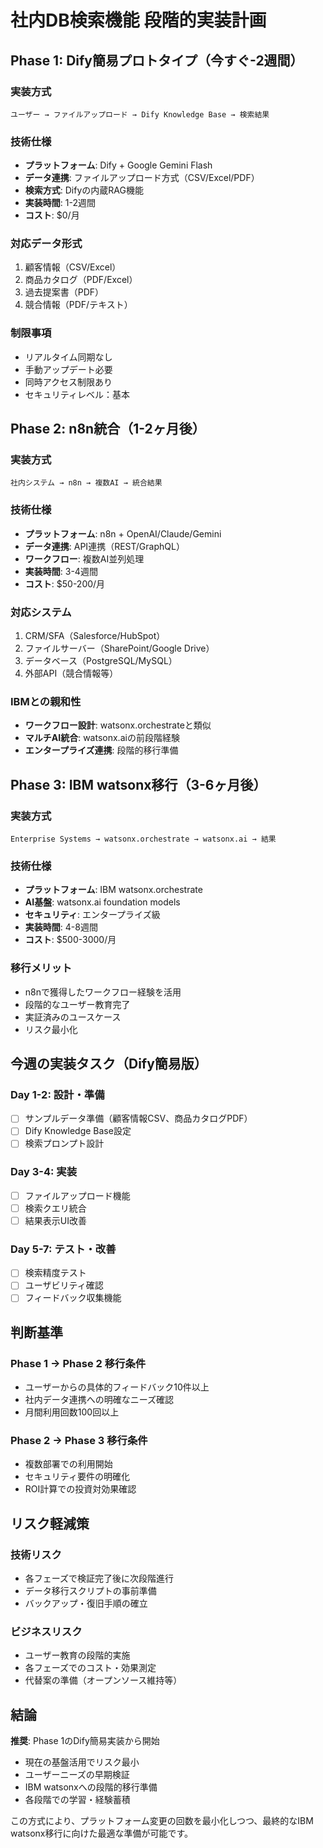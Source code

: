# 社内DB検索機能 段階的実装計画

## Phase 1: Dify簡易プロトタイプ（今すぐ-2週間）

### 実装方式
```
ユーザー → ファイルアップロード → Dify Knowledge Base → 検索結果
```

### 技術仕様
- **プラットフォーム**: Dify + Google Gemini Flash
- **データ連携**: ファイルアップロード方式（CSV/Excel/PDF）
- **検索方式**: Difyの内蔵RAG機能
- **実装時間**: 1-2週間
- **コスト**: $0/月

### 対応データ形式
1. 顧客情報（CSV/Excel）
2. 商品カタログ（PDF/Excel）
3. 過去提案書（PDF）
4. 競合情報（PDF/テキスト）

### 制限事項
- リアルタイム同期なし
- 手動アップデート必要
- 同時アクセス制限あり
- セキュリティレベル：基本

## Phase 2: n8n統合（1-2ヶ月後）

### 実装方式
```
社内システム → n8n → 複数AI → 統合結果
```

### 技術仕様
- **プラットフォーム**: n8n + OpenAI/Claude/Gemini
- **データ連携**: API連携（REST/GraphQL）
- **ワークフロー**: 複数AI並列処理
- **実装時間**: 3-4週間
- **コスト**: $50-200/月

### 対応システム
1. CRM/SFA（Salesforce/HubSpot）
2. ファイルサーバー（SharePoint/Google Drive）
3. データベース（PostgreSQL/MySQL）
4. 外部API（競合情報等）

### IBMとの親和性
- **ワークフロー設計**: watsonx.orchestrateと類似
- **マルチAI統合**: watsonx.aiの前段階経験
- **エンタープライズ連携**: 段階的移行準備

## Phase 3: IBM watsonx移行（3-6ヶ月後）

### 実装方式
```
Enterprise Systems → watsonx.orchestrate → watsonx.ai → 結果
```

### 技術仕様
- **プラットフォーム**: IBM watsonx.orchestrate
- **AI基盤**: watsonx.ai foundation models
- **セキュリティ**: エンタープライズ級
- **実装時間**: 4-8週間
- **コスト**: $500-3000/月

### 移行メリット
- n8nで獲得したワークフロー経験を活用
- 段階的なユーザー教育完了
- 実証済みのユースケース
- リスク最小化

## 今週の実装タスク（Dify簡易版）

### Day 1-2: 設計・準備
- [ ] サンプルデータ準備（顧客情報CSV、商品カタログPDF）
- [ ] Dify Knowledge Base設定
- [ ] 検索プロンプト設計

### Day 3-4: 実装
- [ ] ファイルアップロード機能
- [ ] 検索クエリ統合
- [ ] 結果表示UI改善

### Day 5-7: テスト・改善
- [ ] 検索精度テスト
- [ ] ユーザビリティ確認
- [ ] フィードバック収集機能

## 判断基準

### Phase 1 → Phase 2 移行条件
- ユーザーからの具体的フィードバック10件以上
- 社内データ連携への明確なニーズ確認
- 月間利用回数100回以上

### Phase 2 → Phase 3 移行条件
- 複数部署での利用開始
- セキュリティ要件の明確化
- ROI計算での投資対効果確認

## リスク軽減策

### 技術リスク
- 各フェーズで検証完了後に次段階進行
- データ移行スクリプトの事前準備
- バックアップ・復旧手順の確立

### ビジネスリスク
- ユーザー教育の段階的実施
- 各フェーズでのコスト・効果測定
- 代替案の準備（オープンソース維持等）

## 結論

**推奨**: Phase 1のDify簡易実装から開始
- 現在の基盤活用でリスク最小
- ユーザーニーズの早期検証
- IBM watsonxへの段階的移行準備
- 各段階での学習・経験蓄積

この方式により、プラットフォーム変更の回数を最小化しつつ、最終的なIBM watsonx移行に向けた最適な準備が可能です。